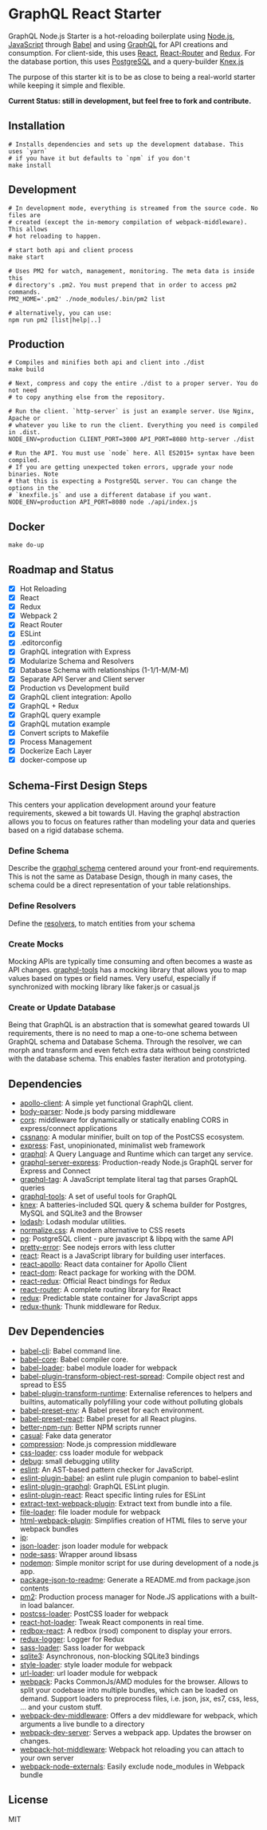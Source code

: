 # GraphQL React Starter

GraphQL Node.js Starter is a hot-reloading boilerplate using [Node.js](https://nodejs.org/), [JavaScript](https://developer.mozilla.org/docs/Web/JavaScript) through [Babel](http://babeljs.io/) and using [GraphQL](http://graphql.org/) for API creations and consumption. For client-side, this uses [React](https://facebook.github.io/react/), [React-Router](https://github.com/ReactTraining/react-router) and [Redux](https://github.com/reactjs/redux). For the database portion, this uses [PostgreSQL](https://www.postgresql.org/) and a query-builder [Knex.js](http://knexjs.org/)

The purpose of this starter kit is to be as close to being a real-world starter while keeping it simple and flexible.

**Current Status: still in development, but feel free to fork and contribute.**

## Installation

```shell
# Installs dependencies and sets up the development database. This uses `yarn` 
# if you have it but defaults to `npm` if you don't
make install
```

## Development 

```shell
# In development mode, everything is streamed from the source code. No files are 
# created (except the in-memory compilation of webpack-middleware). This allows 
# hot reloading to happen.

# start both api and client process
make start

# Uses PM2 for watch, management, monitoring. The meta data is inside this 
# directory's .pm2. You must prepend that in order to access pm2 commands.
PM2_HOME='.pm2' ./node_modules/.bin/pm2 list

# alternatively, you can use:
npm run pm2 [list|help|..]
```

## Production 

```shell
# Compiles and minifies both api and client into ./dist
make build

# Next, compress and copy the entire ./dist to a proper server. You do not need 
# to copy anything else from the repository.

# Run the client. `http-server` is just an example server. Use Nginx, Apache or 
# whatever you like to run the client. Everything you need is compiled in .dist.
NODE_ENV=production CLIENT_PORT=3000 API_PORT=8080 http-server ./dist

# Run the API. You must use `node` here. All ES2015+ syntax have been compiled. 
# If you are getting unexpected token errors, upgrade your node binaries. Note 
# that this is expecting a PostgreSQL server. You can change the options in the 
# `knexfile.js` and use a different database if you want.
NODE_ENV=production API_PORT=8080 node ./api/index.js
```

## Docker 

```shell
make do-up
```

## Roadmap and Status

- [x] Hot Reloading
- [x] React
- [x] Redux 
- [x] Webpack 2
- [x] React Router 
- [x] ESLint
- [x] .editorconfig
- [x] GraphQL integration with Express
- [x] Modularize Schema and Resolvers
- [x] Database Schema with relationships (1-1/1-M/M-M)
- [x] Separate API Server and Client server
- [x] Production vs Development build
- [x] GraphQL client integration: Apollo
- [x] GraphQL + Redux
- [x] GraphQL query example
- [x] GraphQL mutation example
- [x] Convert scripts to Makefile
- [x] Process Management
- [x] Dockerize Each Layer
- [x] docker-compose up

## Schema-First Design Steps

This centers your application development around your feature requirements, skewed a bit towards UI. Having the graphql abstraction allows you to focus on features rather than modeling your data and queries based on a rigid database schema.

### Define Schema

Describe the [graphql schema](http://graphql.org/learn/schema/) centered around your front-end requirements. This is not the same as Database Design, though in many cases, the schema could be a direct representation of your table relationships.

### Define Resolvers

Define the [resolvers](http://graphql.org/learn/execution/#root-fields-resolvers), to match entities from your schema

### Create Mocks

Mocking APIs are typically time consuming and often becomes a waste as API changes. [graphql-tools](http://dev.apollodata.com/tools/graphql-tools/mocking.html) has a mocking library that allows you to map values based on types or field names. Very useful, especially if synchronized with mocking library like faker.js or casual.js 

### Create or Update Database

Being that GraphQL is an abstraction that is somewhat geared towards UI requirements, there is no need to map a one-to-one schema between GraphQL schema and Database Schema. Through the resolver, we can morph and transform and even fetch extra data without being constricted with the database schema. This enables faster iteration and prototyping.

## Dependencies

- [apollo-client](https://github.com/apollostack/apollo-client): A simple yet functional GraphQL client.
- [body-parser](): Node.js body parsing middleware
- [cors](https://github.com/expressjs/cors): middleware for dynamically or statically enabling CORS in express/connect applications
- [cssnano](): A modular minifier, built on top of the PostCSS ecosystem.
- [express](): Fast, unopinionated, minimalist web framework
- [graphql](https://github.com/graphql/graphql-js): A Query Language and Runtime which can target any service.
- [graphql-server-express](https://github.com/apollostack/graphql-server/tree/master/packages): Production-ready Node.js GraphQL server for Express and Connect
- [graphql-tag](https://github.com/apollostack/graphql-tag): A JavaScript template literal tag that parses GraphQL queries
- [graphql-tools](https://github.com/apollostack/graphql-tools): A set of useful tools for GraphQL
- [knex](https://github.com/tgriesser/knex): A batteries-included SQL query &amp; schema builder for Postgres, MySQL and SQLite3 and the Browser
- [lodash](): Lodash modular utilities.
- [normalize.css](): A modern alternative to CSS resets
- [pg](https://github.com/brianc/node-postgres): PostgreSQL client - pure javascript &amp; libpq with the same API
- [pretty-error](https://github.com/AriaMinaei/pretty-error): See nodejs errors with less clutter
- [react](): React is a JavaScript library for building user interfaces.
- [react-apollo](https://github.com/apollostack/react-apollo): React data container for Apollo Client
- [react-dom](): React package for working with the DOM.
- [react-redux](https://github.com/reactjs/react-redux): Official React bindings for Redux
- [react-router](): A complete routing library for React
- [redux](https://github.com/reactjs/redux): Predictable state container for JavaScript apps
- [redux-thunk](https://github.com/gaearon/redux-thunk): Thunk middleware for Redux.

## Dev Dependencies

- [babel-cli](): Babel command line.
- [babel-core](): Babel compiler core.
- [babel-loader](https://github.com/babel/babel-loader): babel module loader for webpack
- [babel-plugin-transform-object-rest-spread](): Compile object rest and spread to ES5
- [babel-plugin-transform-runtime](): Externalise references to helpers and builtins, automatically polyfilling your code without polluting globals
- [babel-preset-env](): A Babel preset for each environment.
- [babel-preset-react](): Babel preset for all React plugins.
- [better-npm-run](https://github.com/benoror/better-npm-run): Better NPM scripts runner
- [casual](): Fake data generator
- [compression](): Node.js compression middleware
- [css-loader](https://github.com/webpack/css-loader): css loader module for webpack
- [debug](https://github.com/visionmedia/debug): small debugging utility
- [eslint](): An AST-based pattern checker for JavaScript.
- [eslint-plugin-babel](https://github.com/babel/eslint-plugin-babel): an eslint rule plugin companion to babel-eslint
- [eslint-plugin-graphql](https://github.com/apollostack/eslint-plugin-graphql): GraphQL ESLint plugin.
- [eslint-plugin-react](https://github.com/yannickcr/eslint-plugin-react): React specific linting rules for ESLint
- [extract-text-webpack-plugin](https://github.com/webpack/extract-text-webpack-plugin): Extract text from bundle into a file.
- [file-loader](https://github.com/webpack/file-loader): file loader module for webpack
- [html-webpack-plugin](https://github.com/ampedandwired/html-webpack-plugin): Simplifies creation of HTML files to serve your webpack bundles
- [ip](https://github.com/indutny/node-ip): 
- [json-loader](https://github.com/webpack/json-loader): json loader module for webpack
- [node-sass](https://github.com/sass/node-sass): Wrapper around libsass
- [nodemon](https://github.com/remy/nodemon): Simple monitor script for use during development of a node.js app.
- [package-json-to-readme](): Generate a README.md from package.json contents
- [pm2](https://github.com/Unitech/pm2): Production process manager for Node.JS applications with a built-in load balancer.
- [postcss-loader](): PostCSS loader for webpack
- [react-hot-loader](https://github.com/gaearon/react-hot-loader): Tweak React components in real time.
- [redbox-react](https://github.com/commissure/redbox-react): A redbox (rsod) component to display your errors.
- [redux-logger](https://github.com/theaqua/redux-logger): Logger for Redux
- [sass-loader](https://github.com/jtangelder/sass-loader): Sass loader for webpack
- [sqlite3](https://github.com/mapbox/node-sqlite3): Asynchronous, non-blocking SQLite3 bindings
- [style-loader](https://github.com/webpack/style-loader): style loader module for webpack
- [url-loader](https://github.com/webpack/url-loader): url loader module for webpack
- [webpack](https://github.com/webpack/webpack): Packs CommonJs/AMD modules for the browser. Allows to split your codebase into multiple bundles, which can be loaded on demand. Support loaders to preprocess files, i.e. json, jsx, es7, css, less, ... and your custom stuff.
- [webpack-dev-middleware](https://github.com/webpack/webpack-dev-middleware): Offers a dev middleware for webpack, which arguments a live bundle to a directory
- [webpack-dev-server](https://github.com/webpack/webpack-dev-server): Serves a webpack app. Updates the browser on changes.
- [webpack-hot-middleware](https://github.com/glenjamin/webpack-hot-middleware): Webpack hot reloading you can attach to your own server
- [webpack-node-externals](https://github.com/liady/webpack-node-externals): Easily exclude node_modules in Webpack bundle

## License

MIT
